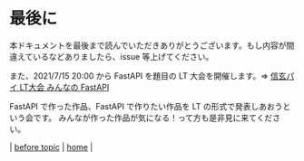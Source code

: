 # 最後に
本ドキュメントを最後まで読んでいただきありがとうございます。もし内容が間違えているなどありましたら、issue 等上げてください。

また、2021/7/15 20:00 から FastAPI を題目の LT 大会を開催します。⇒ [信玄パイ LT大会 みんなの FastAPI](https://shingenpy.connpass.com/event/216076/)

FastAPI で作った作品、FastAPI で作りたい作品を LT の形式で発表しあおうという会です。
みんなが作った作品が気になる！って方も是非見に来てください。

| 
[before topic]() 
| 
[home](https://github.com/shingenpy/fastapi_workshop) 
| 